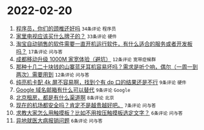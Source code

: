 # 2022-02-20

1. [程序员，你们的颈椎还好吗](https://www.v2ex.com/t/835152) `34条评论` `程序员`
1. [家里电视应该买什么牌子的？](https://www.v2ex.com/t/835139) `33条评论` `硬件`
1. [淘宝自动销售的软件需要一直开机运行软件，有什么适合的服务或者开发板吗？](https://www.v2ex.com/t/835144) `17条评论` `问与答`
1. [成都移动升级 1000M 家宽体验（避坑）](https://www.v2ex.com/t/835158) `12条评论` `宽带症候群`
1. [那种十几二十块钱的山寨蓝牙耳机容易坏吗？需求是听个响，偶尔（一周一到两次）需要用到](https://www.v2ex.com/t/835137) `12条评论` `问与答`
1. [纯亮机卡配 4k 屏不容易啊，找到个有 dp 口的结果还是不行](https://www.v2ex.com/t/835169) `9条评论` `硬件`
1. [Google 域名邮箱有什么可以替代](https://www.v2ex.com/t/835155) `9条评论` `Google`
1. [北京租房，都是有什么渠道啊](https://www.v2ex.com/t/835141) `8条评论` `北京`
1. [现在的机场都安全吗？肯定不是越贵越好吧。](https://www.v2ex.com/t/835146) `7条评论` `问与答`
1. [求教大家怎么用触摸板？比如不用按压触摸板选定文字？](https://www.v2ex.com/t/835161) `6条评论` `问与答`
1. [异地就医大病报销问题](https://www.v2ex.com/t/835150) `6条评论` `问与答`

